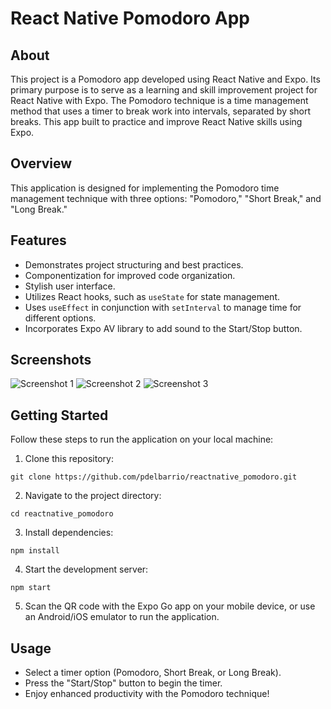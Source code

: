 # React Native Pomodoro App

## About

This project is a Pomodoro app developed using React Native and Expo. Its primary purpose is to serve as a learning and skill improvement project for React Native with Expo. The Pomodoro technique is a time management method that uses a timer to break work into intervals, separated by short breaks. This app built to practice and improve React Native skills using Expo.

## Overview

This application is designed for implementing the Pomodoro time management technique with three options: "Pomodoro," "Short Break," and "Long Break."

## Features

- Demonstrates project structuring and best practices.
- Componentization for improved code organization.
- Stylish user interface.
- Utilizes React hooks, such as `useState` for state management.
- Uses `useEffect` in conjunction with `setInterval` to manage time for different options.
- Incorporates Expo AV library to add sound to the Start/Stop button.

## Screenshots

![Screenshot 1](https://res.cloudinary.com/getoutbcn/image/upload/v1695982766/portfolio/projects/pomo1_hauf3i.png)
![Screenshot 2](https://res.cloudinary.com/getoutbcn/image/upload/v1695982766/portfolio/projects/pomo2_csmd30.png)
![Screenshot 3](https://res.cloudinary.com/getoutbcn/image/upload/v1695982766/portfolio/projects/pomo3_jr9xhl.png)


## Getting Started

Follow these steps to run the application on your local machine:

1. Clone this repository:

`git clone https://github.com/pdelbarrio/reactnative_pomodoro.git`


2. Navigate to the project directory:

`cd reactnative_pomodoro`

3. Install dependencies:

`npm install`


4. Start the development server:

`npm start`


5. Scan the QR code with the Expo Go app on your mobile device, or use an Android/iOS emulator to run the application.

## Usage

- Select a timer option (Pomodoro, Short Break, or Long Break).
- Press the "Start/Stop" button to begin the timer.
- Enjoy enhanced productivity with the Pomodoro technique!


